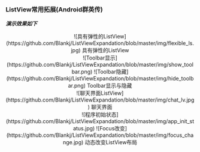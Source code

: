### ListView常用拓展(Android群英传) 

***演示效果如下***  
<center>
![具有弹性的ListView](https://github.com/Blankj/ListViewExpandation/blob/master/img/flexible_ls.jpg)  
具有弹性的ListView
</center>

<center>
![Toolbar显示](https://github.com/Blankj/ListViewExpandation/blob/master/img/show_toolbar.png)  ![Toolbar隐藏](https://github.com/Blankj/ListViewExpandation/blob/master/img/hide_toolbar.png)  
Toolbar显示与隐藏
</center>

<center>
![聊天界面ListView](https://github.com/Blankj/ListViewExpandation/blob/master/img/chat_lv.jpg)  
聊天界面
</center>

<center>
![程序初始状态](https://github.com/Blankj/ListViewExpandation/blob/master/img/app_init_status.jpg)   ![Focus改变](https://github.com/Blankj/ListViewExpandation/blob/master/img/focus_change.jpg)  
动态改变ListView布局
</center>